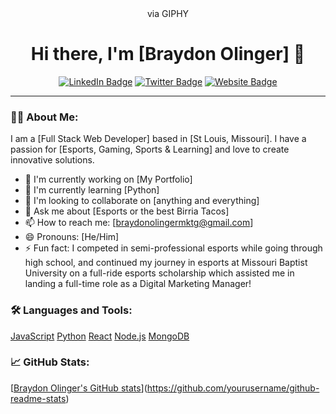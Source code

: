 <div align="center">
  <src="https://giphy.com/embed/V7cjRV6CmbWISvj1CO" href="https://giphy.com/gifs/V7cjRV6CmbWISvj1CO">via GIPHY</a></p>
</div>

<h1 align="center">Hi there, I'm [Braydon Olinger] 👋</h1>

<p align="center">
  <a href="[https://www.linkedin.com/in/BraydonOlinger/](https://www.linkedin.com/in/braydon-olinger-191775171/)"><img src="https://img.shields.io/badge/LinkedIn-blue?style=flat-square&logo=linkedin" alt="LinkedIn Badge"/></a>
  <a href="https://twitter.com/Olinbear"><img src="https://img.shields.io/badge/Twitter-blue?style=flat-square&logo=twitter" alt="Twitter Badge"/></a>
  <a href="https://braydon-olinger.my.canva.site.com"><img src="https://img.shields.io/badge/Website-green?style=flat-square" alt="Website Badge"/></a>
</p>

---

### 👨‍💻 About Me:
I am a [Full Stack Web Developer] based in [St Louis, Missouri]. I have a passion for [Esports, Gaming, Sports & Learning] and love to create innovative solutions.

- 🔭 I'm currently working on [My Portfolio]
- 🌱 I'm currently learning [Python]
- 👯 I'm looking to collaborate on [anything and everything]
- 💬 Ask me about [Esports or the best Birria Tacos]
- 📫 How to reach me: [braydonolingermktg@gmail.com]
- 😄 Pronouns: [He/Him]
- ⚡ Fun fact: I competed in semi-professional esports while going through high school, and continued my journey in esports at Missouri Baptist University on a full-ride esports scholarship which assisted me in landing a full-time role as a Digital Marketing Manager!

### 🛠️ Languages and Tools:

[JavaScript](https://img.shields.io/badge/-JavaScript-black?style=flat-square&logo=javascript)
[Python](https://img.shields.io/badge/-Python-black?style=flat-square&logo=Python)
[React](https://img.shields.io/badge/-React-black?style=flat-square&logo=react)
[Node.js](https://img.shields.io/badge/-Node.js-black?style=flat-square&logo=node.js)
[MongoDB](https://img.shields.io/badge/-MongoDB-black?style=flat-square&logo=mongodb)
<!-- Add or remove languages and tools as per your skills -->

### 📈 GitHub Stats:

[[Braydon Olinger's GitHub stats](https://github-readme-stats.vercel.app/api?username=BraydonOlinger&show_icons=true&theme=radical)](https://github.com/yourusername/github-readme-stats)
